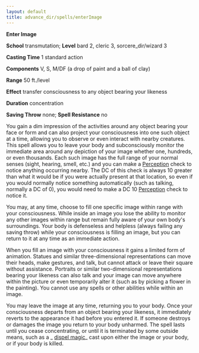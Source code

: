 ```yaml
---
layout: default
title: advance_dir/spells/enterImage
---
```

 **Enter Image**

**School** transmutation; **Level** bard 2, cleric 3, sorcere_dir/wizard 3

**Casting Time** 1 standard action

**Components** V, S, M/DF (a drop of paint and a ball of clay)

**Range** 50 ft./level

**Effect** transfer consciousness to any object bearing your likeness

**Duration** concentration

**Saving Throw** none; **Spell Resistance** no

You gain a dim impression of the activities around any object bearing your face or form and can also project your consciousness into one such object at a time, allowing you to observe or even interact with nearby creatures. This spell allows you to leave your body and subconsciously monitor the immediate area around any depiction of your image whether one, hundreds, or even thousands. Each such image has the full range of your normal senses (sight, hearing, smell, etc.) and you can make a [Perception](../../skill_dir/perception#_perception) check to notice anything occurring nearby. The DC of this check is always 10 greater than what it would be if you were actually present at that location, so even if you would normally notice something automatically (such as talking, normally a DC of 0), you would need to make a DC 10 [Perception](../../skill_dir/perception#_perception) check to notice it.

You may, at any time, choose to fill one specific image within range with your consciousness. While inside an image you lose the ability to monitor any other images within range but remain fully aware of your own body's surroundings. Your body is defenseless and helpless (always failing any saving throw) while your consciousness is filling an image, but you can return to it at any time as an immediate action.

When you fill an image with your consciousness it gains a limited form of animation. Statues and similar three-dimensional representations can move their heads, make gestures, and talk, but cannot attack or leave their square without assistance. Portraits or similar two-dimensional representations bearing your likeness can also talk and your image can move anywhere within the picture or even temporarily alter it (such as by picking a flower in the painting). You cannot use any spells or other abilities while within an image.

You may leave the image at any time, returning you to your body. Once your consciousness departs from an object bearing your likeness, it immediately reverts to the appearance it had before you entered it. If someone destroys or damages the image you return to your body unharmed. The spell lasts until you cease concentrating, or until it is terminated by some outside means, such as a _ [dispel magic](../../spell_dir/dispelMagic#_dispel-magic)_ cast upon either the image or your body, or if your body is killed.

